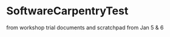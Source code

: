 SoftwareCarpentryTest
=====================

from workshop
trial documents and scratchpad from Jan 5 & 6
